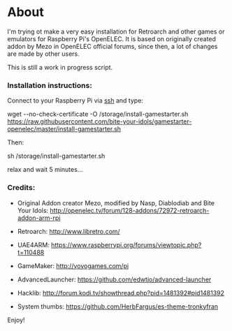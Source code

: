 # About
I'm trying ot make a very easy installation for Retroarch and other games or emulators for Raspberry Pi's OpenELEC.
It is based on originally created addon by Mezo in OpenELEC official forums, since then, a lot of changes are made by other users.


This is still a work in progress script.


### Installation instructions:

Connect to your Raspberry Pi via [ssh](http://wiki.openelec.tv/index.php/OpenELEC_FAQ#How_do_i_use_SSH.3F) and type:

wget --no-check-certificate -O /storage/install-gamestarter.sh https://raw.githubusercontent.com/bite-your-idols/gamestarter-openelec/master/install-gamestarter.sh

Then:

sh /storage/install-gamestarter.sh

relax and wait 5 minutes...





### Credits:

- Original Addon creator Mezo, modified by Nasp, Diablodiab and Bite Your Idols:
 http://openelec.tv/forum/128-addons/72972-retroarch-addon-arm-rpi

- Retroarch:
http://www.libretro.com/

- UAE4ARM:
https://www.raspberrypi.org/forums/viewtopic.php?t=110488

- GameMaker:
http://yoyogames.com/pi

- AdvancedLauncher:
https://github.com/edwtjo/advanced-launcher

- Hacklib:
http://forum.kodi.tv/showthread.php?pid=1481392#pid1481392

- System thumbs:
https://github.com/HerbFargus/es-theme-tronkyfran


Enjoy!
